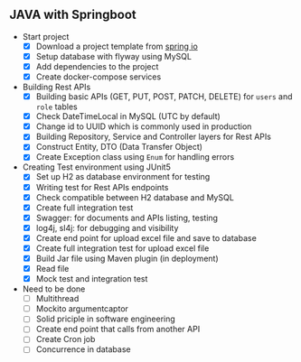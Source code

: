 ## JAVA with Springboot
- Start project
     - [x] Download a project template from [spring io](https://start.spring.io/)
     - [x] Setup database with flyway using MySQL
     - [x] Add dependencies to the project
     - [x] Create docker-compose services 
- Building Rest APIs
     - [x] Building basic APIs (GET, PUT, POST, PATCH, DELETE) for `users` and `role` tables
     - [x] Check DateTimeLocal in MySQL (UTC by default)
     - [x] Change id to UUID which is commonly used in production
     - [x] Building Repository, Service and Controller layers for Rest APIs
     - [x] Construct Entity, DTO (Data Transfer Object)
     - [x] Create Exception class using ``Enum`` for handling errors
- Creating Test environment using JUnit5
     - [x] Set up H2 as database environment for testing
     - [x] Writing test for Rest APIs endpoints
     - [x] Check compatible between H2 database and MySQL
     - [x] Create full integration test       
     - [x] Swagger: for documents and APIs listing, testing
     - [x] log4j, sl4j: for debugging and visibility
     - [x] Create end point for upload excel file and save to database
     - [x] Create full integration test for upload excel file
     - [x] Build Jar file using Maven plugin (in deployment)
     - [x] Read file
     - [x] Mock test and integration test
- Need to be done
     - [ ] Multithread
     - [ ] Mockito argumentcaptor 
     - [ ] Solid priciple in software engineering     
     - [ ] Create end point that calls from another API
     - [ ] Create Cron job
     - [ ] Concurrence in database
